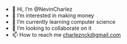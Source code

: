 - 👋 Hi, I’m @NevinCharlez
- 👀 I’m interested in making money
- 🌱 I’m currently learning computer science
- 💞️ I’m looking to collaborate on it
- 📫 How to reach me charleznck@gmail.com

<!---
NevinCharlez/NevinCharlez is a ✨ special ✨ repository because its `README.md` (this file) appears on your GitHub profile.
You can click the Preview link to take a look at your changes.
--->
